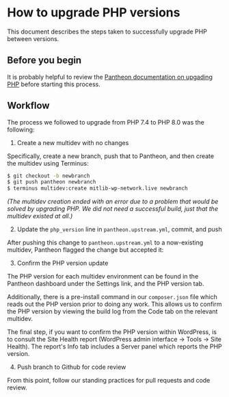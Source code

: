 # How to upgrade PHP versions

This document describes the steps taken to successfully upgrade PHP between
versions.

## Before you begin

It is probably helpful to review the [Pantheon documentation on upgading PHP](https://docs.pantheon.io/guides/php/php-versions#change-the-php-version-on-a-new-multidev)
before starting this process.

## Workflow

The process we followed to upgrade from PHP 7.4 to PHP 8.0 was the following:

1. Create a new multidev with no changes

Specifically, create a new branch, push that to Pantheon, and then create the
multidev using Terminus:

```bash
$ git checkout -b newbranch
$ git push pantheon newbranch
$ terminus multidev:create mitlib-wp-network.live newbranch
```

_(The multidev creation ended with an error due to a problem that would be
solved by upgrading PHP. We did not need a successful build, just that the
multidev existed at all.)_

2. Update the `php_version` line in `pantheon.upstream.yml`, commit, and push

After pushing this change to `pantheon.upstream.yml` to a now-existing multidev,
Pantheon flagged the change but accepted it:

3. Confirm the PHP version update

The PHP version for each multidev environment can be found in the Pantheon
dashboard under the Settings link, and the PHP version tab.

Additionally, there is a pre-install command in our `composer.json` file which
reads out the PHP version prior to doing any work. This allows us to confirm
the PHP version by viewing the build log from the Code tab on the relevant
multidev.

The final step, if you want to confirm the PHP version within WordPress, is to
consult the Site Health report (WordPress admin interface -> Tools -> Site
Health). The report's Info tab includes a Server panel which reports the PHP
version.

4. Push branch to Github for code review

From this point, follow our standing practices for pull requests and code
review.
